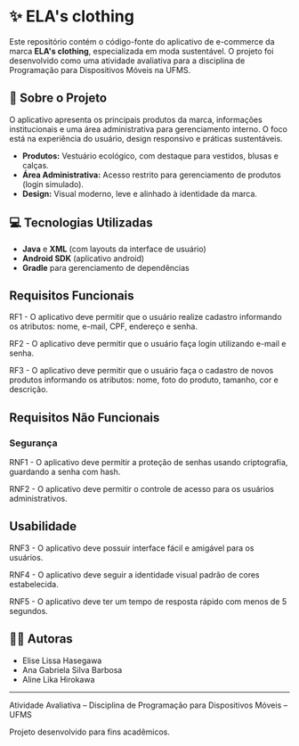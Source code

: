 # ✨ ELA's clothing
Este repositório contém o código-fonte do aplicativo de e-commerce da marca **ELA's clothing**, especializada em moda sustentável. O projeto foi desenvolvido como uma atividade avaliativa para a disciplina de Programação para Dispositivos Móveis na UFMS.

## 📃 Sobre o Projeto
O aplicativo apresenta os principais produtos da marca, informações institucionais e uma área administrativa para gerenciamento interno. O foco está na experiência do usuário, design responsivo e práticas sustentáveis.

- **Produtos:** Vestuário ecológico, com destaque para vestidos, blusas e calças.
- **Área Administrativa:** Acesso restrito para gerenciamento de produtos (login simulado).
- **Design:** Visual moderno, leve e alinhado à identidade da marca.

## 💻 Tecnologias Utilizadas

- **Java** e **XML** (com layouts da interface de usuário)
- **Android SDK** (aplicativo android)
- **Gradle** para gerenciamento de dependências

## Requisitos Funcionais 
RF1 - O aplicativo deve permitir que o usuário realize cadastro informando os atributos: nome, e-mail, CPF, endereço e senha.

RF2 - O aplicativo deve permitir que o usuário faça login utilizando e-mail e senha.

RF3 - O aplicativo deve permitir que o usuário faça o cadastro de novos produtos informando os atributos: nome, foto do produto, tamanho, cor e descrição.

## Requisitos Não Funcionais
### Segurança
RNF1 - O aplicativo deve permitir a proteção de senhas usando criptografia, guardando a senha com hash. 

RNF2 - O aplicativo deve permitir o controle de acesso para os usuários administrativos. 

## Usabilidade
RNF3 - O aplicativo deve possuir interface fácil e amigável para os usuários.

RNF4 - O aplicativo deve seguir a identidade visual padrão de cores estabelecida.

RNF5 - O aplicativo deve ter um tempo de resposta rápido com menos de 5 segundos.

## 👩‍💻 Autoras

- Elise Lissa Hasegawa
- Ana Gabriela Silva Barbosa
- Aline Lika Hirokawa

---
Atividade Avaliativa – Disciplina de Programação para Dispositivos Móveis – UFMS

Projeto desenvolvido para fins acadêmicos.
